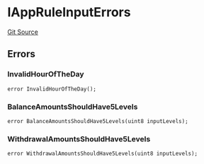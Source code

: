 # IAppRuleInputErrors
[Git Source](https://github.com/thrackle-io/tron/blob/418593f8a1f14afa022635321794b26239d6f80e/src/common/IErrors.sol)


## Errors
### InvalidHourOfTheDay

```solidity
error InvalidHourOfTheDay();
```

### BalanceAmountsShouldHave5Levels

```solidity
error BalanceAmountsShouldHave5Levels(uint8 inputLevels);
```

### WithdrawalAmountsShouldHave5Levels

```solidity
error WithdrawalAmountsShouldHave5Levels(uint8 inputLevels);
```

